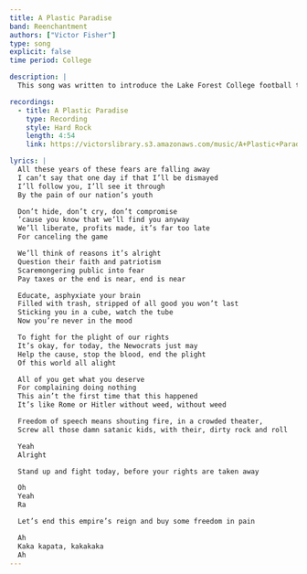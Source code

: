 ```yaml
---
title: A Plastic Paradise
band: Reenchantment
authors: ["Victor Fisher"]
type: song
explicit: false
time period: College

description: |
  This song was written to introduce the Lake Forest College football team. It sounds like Rage Against the Machine playing in the 70s.

recordings:
  - title: A Plastic Paradise
    type: Recording
    style: Hard Rock
    length: 4:54
    link: https://victorslibrary.s3.amazonaws.com/music/A+Plastic+Paradise/A+Plastic+Paradise.mp3

lyrics: |
  All these years of these fears are falling away
  I can’t say that one day if that I’ll be dismayed
  I’ll follow you, I’ll see it through
  By the pain of our nation’s youth

  Don’t hide, don’t cry, don’t compromise
  ’cause you know that we’ll find you anyway
  We’ll liberate, profits made, it’s far too late
  For canceling the game

  We’ll think of reasons it’s alright
  Question their faith and patriotism
  Scaremongering public into fear
  Pay taxes or the end is near, end is near

  Educate, asphyxiate your brain
  Filled with trash, stripped of all good you won’t last
  Sticking you in a cube, watch the tube
  Now you’re never in the mood

  To fight for the plight of our rights
  It’s okay, for today, the Newocrats just may
  Help the cause, stop the blood, end the plight
  Of this world all alight

  All of you get what you deserve
  For complaining doing nothing
  This ain’t the first time that this happened
  It’s like Rome or Hitler without weed, without weed

  Freedom of speech means shouting fire, in a crowded theater,
  Screw all those damn satanic kids, with their, dirty rock and roll

  Yeah
  Alright

  Stand up and fight today, before your rights are taken away

  Oh
  Yeah
  Ra

  Let’s end this empire’s reign and buy some freedom in pain

  Ah
  Kaka kapata, kakakaka
  Ah
---
```

